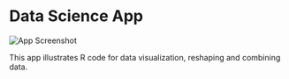 # Data Science App
![App Screenshot](https://sites.psu.edu/shinyapps/files/2018/12/1d98d47f0547817f718972c963f97653ab6e9eaa-datasci-23vkttt.png)

This app illustrates R code for data visualization, reshaping and combining data.
